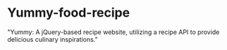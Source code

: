 # Yummy-food-recipe
"Yummy: A jQuery-based recipe website, utilizing a recipe API to provide delicious culinary inspirations."
